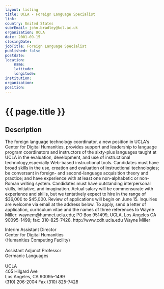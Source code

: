 ```yaml
---
layout: listing
title: UCLA - Foreign Language Specialist
link:
country: United States
subrEmail: john.bradley@kcl.ac.uk
organization: UCLA 
date: 2001-09-15
closingDate: 
jobTitle: Foreign Language Specialist
published: false
postdate:
location:
    name: 
    latitude: 
    longitude: 
institution: 
organization: 
position: 
--- 
```



# {{ page.title }}

## Description



<P>The foreign language technology coordinator, a new position in UCLA's Center for Digital Humanities, provides support and leadership to language program coordinators and instructors of the sixty-plus languages taught at UCLA in the evaluation, development, and use of instructional technology,especially Web-based instructional tools. Candidates must have broad skills in the use, creation and evaluation of instructional technologies; be conversant in foreign- and second-language acquisition theory and practice; and have experience with at least one non-alphabetic or non-Roman writing system. Candidates must have outstanding interpersonal skills, initiative, and imagination. Actual salary will be commensurate with experience and skills, but we tentatively expect to hire in the range of $36,000 to $45,000. Review of applications will begin on June 15. Inquiries are welcome via email at the address below. To apply, send a letter of application, curriculum vitae and the names of three references to Wayne Miller: waynem@humnet.ucla.edu; PO Box 951499, UCLA, Los Angeles CA 90095-1499; fax: 310-825-7428. http://www.cdh.ucla.edu Wayne Miller</P><P>Interim Assistant Director<BR/>Center for Digital Humanities<BR/> (Humanities Computing Facility)<BR/> <BR/>Assistant Adjunct Professor<BR/>Germanic Languages<BR/><BR/>UCLA<BR/>405 Hilgard Ave<BR> Los Angeles, CA 90095-1499<BR/> (310) 206-2004 Fax (310) 825-7428

